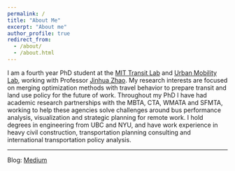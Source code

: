 ```yaml
---
permalink: /
title: "About Me"
excerpt: "About me"
author_profile: true
redirect_from: 
  - /about/
  - /about.html
---
```


I am a fourth year PhD student at the [MIT Transit Lab](transit.mit.edu) and [Urban Mobility Lab](mobility.mit.edu), working with Professor [Jinhua Zhao](https://dusp.mit.edu/faculty/jinhua-zhao). My research interests are focused on merging optimization methods with travel behavior to prepare transit and land use policy for the future of work. Throughout my PhD I have had academic research partnerships with the MBTA, CTA, WMATA and SFMTA, working to help these agencies solve challenges around bus performance analysis, visualization and strategic planning for remote work. I hold degrees in engineering from UBC and NYU, and have work experience in heavy civil construction, transportation planning consulting and international transportation policy analysis. 

---

Blog: [Medium](https://medium.com/@ncaros)
